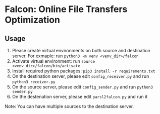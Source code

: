 # Falcon: Online File Transfers Optimization

## Usage

1. Please create virtual environments on both source and destination server. For exmaple: run `python3 -m venv <venv_dir>/falcon`
2. Activate virtual environment: run `source <venv_dir>/falcon/bin/activate`
3. Install required python packages: `pip3 install -r requirements.txt`
4. On the destination server, please edit `config_receiver.py` and run `python3 receiver.py`
5. On the source server, please edit `config_sender.py` and run `python3 sender.py` 
6. On the destenation server, please edit `parsl2falcon.py` and run it


Note: You can have multiple sources to the destination server.

